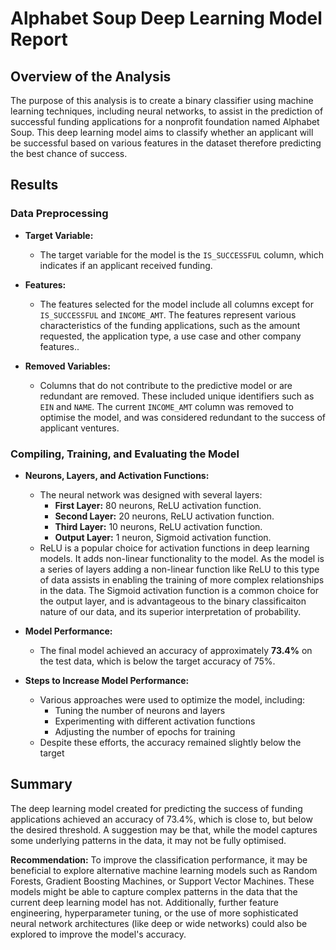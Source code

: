 
# Alphabet Soup Deep Learning Model Report

## Overview of the Analysis

The purpose of this analysis is to create a binary classifier using machine learning techniques, including neural networks, to assist in the prediction of successful funding applications for a nonprofit foundation named Alphabet Soup. This deep learning model aims to classify whether an applicant will be successful based on various features in the dataset therefore predicting the best chance of success.

## Results

### Data Preprocessing

- **Target Variable:**
  - The target variable for the model is the `IS_SUCCESSFUL` column, which indicates if an applicant received funding.

- **Features:**
  - The features selected for the model include all columns except for `IS_SUCCESSFUL` and `INCOME_AMT`. The features represent various characteristics of the funding applications, such as the amount requested, the application type, a use case and other company features..

- **Removed Variables:**
  - Columns that do not contribute to the predictive model or are redundant are removed. These included unique identifiers such as `EIN` and `NAME`.  The current `INCOME_AMT` column was removed to optimise the model, and was considered redundant to the success of applicant ventures.

### Compiling, Training, and Evaluating the Model

- **Neurons, Layers, and Activation Functions:**
  - The neural network was designed with several layers:
    - **First Layer:** 80 neurons, ReLU activation function.
    - **Second Layer:** 20 neurons, ReLU activation function.
    - **Third Layer:** 10 neurons, ReLU activation function.
    - **Output Layer:** 1 neuron, Sigmoid activation function.
  - ReLU is a popular choice for activation functions in deep learning models.  It adds non-linear functionality to the model.  As the model is a series of layers adding a non-linear function like ReLU to this type of data assists in enabling the training of more complex relationships in the data. The Sigmoid activation function is a common choice for the output layer, and is advantageous to the binary classificaiton nature of our data, and its superior interpretation of probability.

- **Model Performance:**
  - The final model achieved an accuracy of approximately **73.4%** on the test data, which is below the target accuracy of 75%.

- **Steps to Increase Model Performance:**
  - Various approaches were used to optimize the model, including:
    - Tuning the number of neurons and layers
    - Experimenting with different activation functions
    - Adjusting the number of epochs for training
  - Despite these efforts, the accuracy remained slightly below the target

## Summary

The deep learning model created for predicting the success of funding applications achieved an accuracy of 73.4%, which is close to, but below the desired threshold. A suggestion may be that, while the model captures some underlying patterns in the data, it may not be fully optimised.

**Recommendation:**
To improve the classification performance, it may be beneficial to explore alternative machine learning models such as Random Forests, Gradient Boosting Machines, or Support Vector Machines. These models might be able to capture complex patterns in the data that the current deep learning model has not. Additionally, further feature engineering, hyperparameter tuning, or the use of more sophisticated neural network architectures (like deep or wide networks) could also be explored to improve the model's accuracy.
